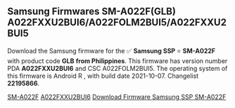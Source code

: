 <h2>Samsung Firmwares SM-A022F(GLB) A022FXXU2BUI6/A022FOLM2BUI5/A022FXXU2BUI5</h2>
Download the Samsung firmware for the ✅ <strong>Samsung SSP </strong> ⭐ <strong>SM-A022F</strong> with product code <strong>GLB</strong> <strong> from Philippines</strong>. This firmware has version number PDA <strong>A022FXXU2BUI6</strong> and CSC A022FOLM2BUI5. The operating system of this firmware is Android R , with build date 2021-10-07. Changelist <strong>22195866</strong>.


[SM-A022F](https://samfirm.shop/samsung/model/SM-A022F)
[A022FXXU2BUI6](https://samfirm.shop/samsung/pda/A022FXXU2BUI6)
[Download Firmware Samsung SSP SM-A022F](https://samfirm.shop/samsung/firmware/463586)
